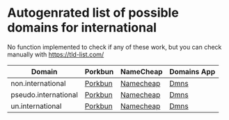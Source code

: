 # Autogenrated list of possible domains for international

No function implemented to check if any of these work, but you can check manually with https://tld-list.com/

| Domain | Porkbun | NameCheap | Domains App |
|---|---|---|---|
| non.international | [Porkbun](https://porkbun.com/checkout/search?prb=e814663da1&tlds=&idnLanguage=&search=search&q=non.international) | [Namecheap](https://www.namecheap.com/domains/registration/results/?domain=non.international) | [Dmns](https://dmns.app/domains?q=non.international) |
| pseudo.international | [Porkbun](https://porkbun.com/checkout/search?prb=e814663da1&tlds=&idnLanguage=&search=search&q=pseudo.international) | [Namecheap](https://www.namecheap.com/domains/registration/results/?domain=pseudo.international) | [Dmns](https://dmns.app/domains?q=pseudo.international) |
| un.international | [Porkbun](https://porkbun.com/checkout/search?prb=e814663da1&tlds=&idnLanguage=&search=search&q=un.international) | [Namecheap](https://www.namecheap.com/domains/registration/results/?domain=un.international) | [Dmns](https://dmns.app/domains?q=un.international) |
